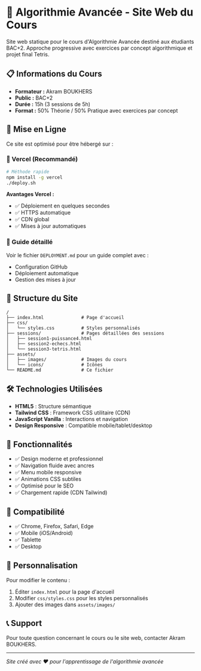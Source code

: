 # 🎯 Algorithmie Avancée - Site Web du Cours

Site web statique pour le cours d'Algorithmie Avancée destiné aux étudiants BAC+2. Approche progressive avec exercices par concept algorithmique et projet final Tetris.

## 📋 Informations du Cours

- **Formateur :** Akram BOUKHERS
- **Public :** BAC+2
- **Durée :** 15h (3 sessions de 5h)
- **Format :** 50% Théorie / 50% Pratique avec exercices par concept

## 🚀 Mise en Ligne

Ce site est optimisé pour être hébergé sur :

### 🚀 Vercel (Recommandé)
```bash
# Méthode rapide
npm install -g vercel
./deploy.sh
```

**Avantages Vercel :**
- ✅ Déploiement en quelques secondes
- ✅ HTTPS automatique
- ✅ CDN global
- ✅ Mises à jour automatiques

### 📖 Guide détaillé
Voir le fichier `DEPLOYMENT.md` pour un guide complet avec :
- Configuration GitHub
- Déploiement automatique
- Gestion des mises à jour

## 📁 Structure du Site

```
/
├── index.html              # Page d'accueil
├── css/
│   └── styles.css          # Styles personnalisés
├── sessions/               # Pages détaillées des sessions
│   ├── session1-puissance4.html
│   ├── session2-echecs.html
│   └── session3-tetris.html
├── assets/
│   ├── images/             # Images du cours
│   └── icons/              # Icônes
└── README.md               # Ce fichier
```

## 🛠 Technologies Utilisées

- **HTML5** : Structure sémantique
- **Tailwind CSS** : Framework CSS utilitaire (CDN)
- **JavaScript Vanilla** : Interactions et navigation
- **Design Responsive** : Compatible mobile/tablet/desktop

## 🎨 Fonctionnalités

- ✅ Design moderne et professionnel
- ✅ Navigation fluide avec ancres
- ✅ Menu mobile responsive
- ✅ Animations CSS subtiles
- ✅ Optimisé pour le SEO
- ✅ Chargement rapide (CDN Tailwind)

## 📱 Compatibilité

- ✅ Chrome, Firefox, Safari, Edge
- ✅ Mobile (iOS/Android)
- ✅ Tablette
- ✅ Desktop

## 🔧 Personnalisation

Pour modifier le contenu :
1. Éditer `index.html` pour la page d'accueil
2. Modifier `css/styles.css` pour les styles personnalisés
3. Ajouter des images dans `assets/images/`

## 📞 Support

Pour toute question concernant le cours ou le site web, contacter Akram BOUKHERS.

---

*Site créé avec ❤️ pour l'apprentissage de l'algorithmie avancée*